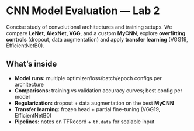 # CNN Model Evaluation — Lab 2

Concise study of convolutional architectures and training setups. We compare **LeNet, AlexNet, VGG**, and a custom **MyCNN**, explore **overfitting controls** (dropout, data augmentation) and apply **transfer learning** (VGG19, EfficientNetB0).

## What’s inside
- **Model runs:** multiple optimizer/loss/batch/epoch configs per architecture
- **Comparisons:** training vs validation accuracy curves; best config per model
- **Regularization:** dropout + data augmentation on the best **MyCNN**
- **Transfer learning:** frozen head + partial fine-tuning (VGG19, EfficientNetB0)
- **Pipelines:** notes on TFRecord + `tf.data` for scalable input
